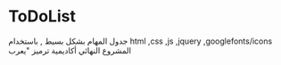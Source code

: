 # ToDoList
جدول المهام بشكل بسيط , باستخدام html ,css ,js ,jquery ,googlefonts/icons
المشروع النهائي أكاديمية ترميز "يعرب
